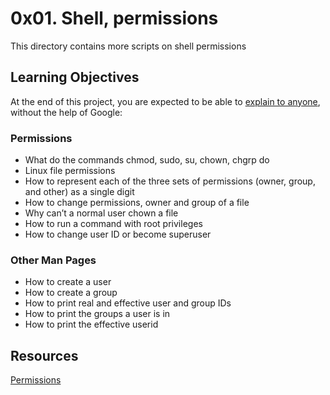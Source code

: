 # 0x01. Shell, permissions
This directory contains more scripts on shell permissions

## Learning Objectives
At the end of this project, you are expected to be able to [explain to anyone](https://fs.blog/2021/02/feynman-learning-technique/), without the help of Google:

### Permissions
- What do the commands chmod, sudo, su, chown, chgrp do
- Linux file permissions
- How to represent each of the three sets of permissions (owner, group, and other) as a single digit
- How to change permissions, owner and group of a file
- Why can’t a normal user chown a file
- How to run a command with root privileges
- How to change user ID or become superuser

### Other Man Pages
- How to create a user
- How to create a group
- How to print real and effective user and group IDs
- How to print the groups a user is in
- How to print the effective userid

## Resources
[Permissions](http://linuxcommand.org/lc3_lts0090.php)
